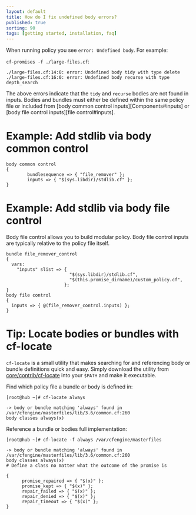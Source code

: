 ```yaml
---
layout: default
title: How do I fix undefined body errors?
published: true
sorting: 90
tags: [getting started, installation, faq]
---
```


When running policy you see `error: Undefined body`. For example:

`cf-promises -f ./large-files.cf`:
```
./large-files.cf:14:0: error: Undefined body tidy with type delete
./large-files.cf:16:0: error: Undefined body recurse with type depth_search
```

The above errors indicate that the `tidy` and `recurse` bodies are not found in
inputs. Bodies and bundles must either be defined within the same policy file or
included from [body common control inputs][Components#inputs]
or [body file control inputs][file control#inputs].

# Example: Add stdlib via body common control

```cf3
body common control
{
        bundlesequence => { "file_remover" };
        inputs => { "$(sys.libdir)/stdlib.cf" };
}
```

# Example: Add stdlib via body file control

Body file control allows you to build modular policy. Body file control inputs
are typically relative to the policy file itself.

```cf3
bundle file_remover_control
{
  vars:
    "inputs" slist => {
                        "$(sys.libdir)/stdlib.cf",
                        "$(this.promise_dirname)/custom_policy.cf",
                      };
}
body file control
{
  inputs => { @(file_remover_control.inputs) };
}
```

# Tip: Locate bodies or bundles with cf-locate

`cf-locate` is a small utility that makes searching for and referencing body or
bundle definitions quick and easy. Simply download the utility from
[core/contrib/cf-locate](https://github.com/cfengine/core/tree/master/contrib/cf-locate)
into your `$PATH` and make it executable.

Find which policy file a bundle or body is defined in:

```console
[root@hub ~]# cf-locate always

-> body or bundle matching 'always' found in /var/cfengine/masterfiles/lib/3.6/common.cf:260
body classes always(x)
```

Reference a bundle or bodies full implementation:

```console
[root@hub ~]# cf-locate -f always /var/cfengine/masterfiles

-> body or bundle matching 'always' found in /var/cfengine/masterfiles/lib/3.6/common.cf:260
body classes always(x)
# Define a class no matter what the outcome of the promise is

{
      promise_repaired => { "$(x)" };
      promise_kept => { "$(x)" };
      repair_failed => { "$(x)" };
      repair_denied => { "$(x)" };
      repair_timeout => { "$(x)" };
}
```
